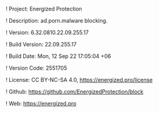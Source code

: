 ! Project: Energized Protection

! Description: ad.porn.malware blocking.

! Version: 6.32.0810.22.09.255.17

! Build Version: 22.09.255.17

! Build Date: Mon, 12 Sep 22 17:05:04 +06

! Version Code: 2551705

! License: CC BY-NC-SA 4.0, https://energized.pro/license

! Github: https://github.com/EnergizedProtection/block

! Web: https://energized.pro
